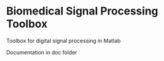 Biomedical Signal Processing Toolbox
==================

Toolbox for digital signal processing in Matlab

Documentation in doc folder